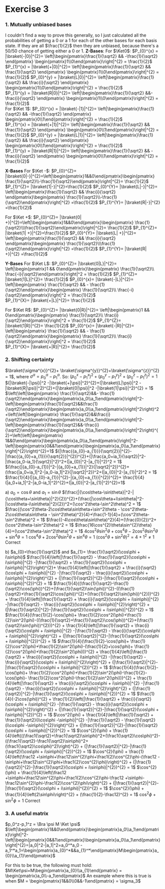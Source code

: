 # Exercise 3
### 1. Mutually unbiased bases
I couldn't find a way to prove this generally, so I just calculated all the probabilities of getting a 0 or a 1 for each of the other bases for each basis state. If they are all $\frac{1}{2}$ then they are unbiased, because there's a 50/50 chance of getting either a 0 or 1.
**Z-Bases**:
For $\Ket0$:
$P_{0}^{x} = |\braket{-|0}|^{2}= \left|\begin{pmatrix}\frac{1}{\sqrt2} && -\frac{1}{\sqrt2} \end{pmatrix} \begin{pmatrix}1\\0\end{pmatrix}\right|^{2} = \frac{1}{2}$  
$P_{1}^{x} = |\braket{+|0}|^{2}= \left|\begin{pmatrix}\frac{1}{\sqrt2} && \frac{1}{\sqrt2} \end{pmatrix} \begin{pmatrix}1\\0\end{pmatrix}\right|^{2} = \frac{1}{2}$ 
$P_{0}^{y} = |\braket{L|0}|^{2}= \left|\begin{pmatrix}\frac{1}{\sqrt2} && \frac{i}{\sqrt2} \end{pmatrix} \begin{pmatrix}1\\0\end{pmatrix}\right|^{2} = \frac{1}{2}$  
$P_{1}^{y} = |\braket{R|0}|^{2}= \left|\begin{pmatrix}\frac{1}{\sqrt2} &&- \frac{i}{\sqrt2} \end{pmatrix} \begin{pmatrix}1\\0\end{pmatrix}\right|^{2} = \frac{1}{2}$   
For $\Ket 1$:
$P_{0}^{x} = |\braket{-|1}|^{2}= \left|\begin{pmatrix}\frac{1}{\sqrt2} && -\frac{1}{\sqrt2} \end{pmatrix} \begin{pmatrix}0\\1\end{pmatrix}\right|^{2} = \frac{1}{2}$  
$P_{1}^{x} = |\braket{+|1}|^{2}= \left|\begin{pmatrix}\frac{1}{\sqrt2} && \frac{1}{\sqrt2} \end{pmatrix} \begin{pmatrix}0\\1\end{pmatrix}\right|^{2} = \frac{1}{2}$ 
$P_{0}^{y} = |\braket{L|1}|^{2}= \left|\begin{pmatrix}\frac{1}{\sqrt2} && \frac{i}{\sqrt2} \end{pmatrix} \begin{pmatrix}0\\1\end{pmatrix}\right|^{2} = \frac{1}{2}$  
$P_{1}^{y} = |\braket{R|1}|^{2}= \left|\begin{pmatrix}\frac{1}{\sqrt2} && -\frac{i}{\sqrt2} \end{pmatrix} \begin{pmatrix}0\\1\end{pmatrix}\right|^{2} = \frac{1}{2}$   

**X-Bases**
For $\Ket -$:
$P_{0}^{Z}= |\braket{0|-}|^{2}=\left|\begin{pmatrix}1&&0\end{pmatrix}\begin{pmatrix} \frac{1}{\sqrt2}\\-\frac{1}{\sqrt2}\end{pmatrix}\right|^{2}= \frac{1}{2}$
$P_{1}^{Z}= |\braket{1|-}|^{2}=\frac{1}{2}$ 
$P_{0}^{Y}= |\braket{L|-}|^{2}= \left|\begin{pmatrix}\frac{1}{\sqrt2} && \frac{i}{\sqrt2} \end{pmatrix}\begin{pmatrix} \frac{1}{\sqrt2}\\-\frac{1}{\sqrt2}\end{pmatrix}\right|^{2} =\frac{1}{2}$ 
$P_{1}^{Y}= |\braket{R|-}|^{2} =\frac{1}{2}$ 

For $\Ket +$:
$P_{0}^{Z}= |\braket{0| +}|^{2}=\left|\begin{pmatrix}1&&0\end{pmatrix}\begin{pmatrix} \frac{1}{\sqrt2}\\\frac{1}{\sqrt2}\end{pmatrix}\right|^{2}= \frac{1}{2}$
$P_{1}^{Z}= |\braket{1| +}|^{2}=\frac{1}{2}$ 
$P_{0}^{Y}= |\braket{L| +}|^{2}= \left|\begin{pmatrix}\frac{1}{\sqrt2} && \frac{i}{\sqrt2} \end{pmatrix}\begin{pmatrix} \frac{1}{\sqrt2}\\\frac{1}{\sqrt2}\end{pmatrix}\right|^{2} =\frac{1}{2}$ 
$P_{1}^{Y}= |\braket{R| +}|^{2} =\frac{1}{2}$ 

**Y-Bases**
For $\Ket L$:
$P_{0}^{Z}= |\braket{0|L}|^{2}= \left|\begin{pmatrix}1 && 0\end{pmatrix}\begin{pmatrix} \frac{1}{\sqrt2}\\ \frac{-i}{\sqrt2}\end{pmatrix}\right|^2 = \frac{1}{2}$ 
$P_{1}^{Z}= |\braket{1|L}|^{2}= \frac{1}{2}$ 
$P_{0}^{x}= |\braket{-|L}|^{2}= \left|\begin{pmatrix} \frac{1}{\sqrt2} && - \frac{1}{\sqrt2}\end{pmatrix}\begin{pmatrix} \frac{1}{\sqrt2}\\ \frac{-i}{\sqrt2}\end{pmatrix}\right|^2 = \frac{1}{2}$  
$P_{1}^{X}= |\braket{+|L}|^{2}= \frac{1}{2}$ 

For $\Ket R$:
$P_{0}^{Z}= |\braket{0|R}|^{2}= \left|\begin{pmatrix}1 && 0\end{pmatrix}\begin{pmatrix} \frac{1}{\sqrt2}\\ \frac{i}{\sqrt2}\end{pmatrix}\right|^2 = \frac{1}{2}$ 
$P_{1}^{Z}= |\braket{1|R}|^{2}= \frac{1}{2}$ 
$P_{0}^{x}= |\braket{-|R}|^{2}= \left|\begin{pmatrix} \frac{1}{\sqrt2} && - \frac{1}{\sqrt2}\end{pmatrix}\begin{pmatrix} \frac{1}{\sqrt2}\\ \frac{i}{\sqrt2}\end{pmatrix}\right|^2 = \frac{1}{2}$  
$P_{1}^{X}= |\braket{+|R}|^{2}= \frac{1}{2}$ 



### 2. Shifting certainty
$\braket{\sigma^{x}}^{2}+ \braket{\sigma^{y}}^{2}+\braket{\sigma^{z}}^{2} = 1$, where $\sigma^{\alpha}= p_{0}^{\alpha}-p_{1}^{\alpha}$. So: 
$(p^{x}_{0} -p^{x}_{1})^{2}+(p^{y}_{0} -p^{y}_{1})^{2}+(p^{z}_{0} -p^{z}_{1})^{2} = 1$
$(|\braket{-|\psi}|^2 -|\braket{+|\psi}|^2)^{2}+(|\braket{L|\psi}|^2 -|\braket{R|\psi}|^2)^{2}+(|\braket{0|\psi}|^2 -|\braket{1|\psi}|^2)^{2} = 1$
$\left(\left|\begin{pmatrix} \frac{1}{\sqrt2}&&- \frac{1}{\sqrt2}\end{pmatrix}\begin{pmatrix}a_0\\a_1\end{pmatrix}\right|^2-\left|\begin{pmatrix}\frac{1}{\sqrt2}&&\frac{1}{\sqrt2}\end{pmatrix}\begin{pmatrix}a_0\\a_1\end{pmatrix}\right|^2\right)^2+\left(\left|\begin{pmatrix} \frac{1}{\sqrt2}&&\frac{i}{\sqrt2}\end{pmatrix}\begin{pmatrix}a_0\\a_1\end{pmatrix}\right|^2-\left|\begin{pmatrix}\frac{1}{\sqrt2}&&-\frac{i}{\sqrt2}\end{pmatrix}\begin{pmatrix}a_0\\a_1\end{pmatrix}\right|^2\right)^{2}+\left(\left|\begin{pmatrix} 1&&0\end{pmatrix}\begin{pmatrix}a_0\\a_1\end{pmatrix}\right|^2-\left|\begin{pmatrix}0&&1\end{pmatrix}\begin{pmatrix}a_0\\a_1\end{pmatrix}\right|^{2}\right)^{2}=1$ $(|\frac{{a_{0}-a_{1}}}{\sqrt{2}}|^{2}-|\frac{{a_{0}+a_{1}}}{\sqrt{2}}|^{2})^{2}+(|\frac{a_0+ia_1}{\sqrt2}|^2-|\frac{a_0-ia_1}{\sqrt2}|^2)^2+(|a_{0}|^2-|a_{1}|^2)^2 = 1$    
$(\frac{|{a_{0}-a_{1}}|^2-|{a_{0}+a_{1}}|^2}{|\sqrt2|^2})^{2}+(\frac{|a_0+ia_1|^2-|a_0-ia_1|^2}{|\sqrt2|^2})^2+(|a_{0}|^2-|a_{1}|^2)^2 = 1$    
$\frac{1}{4}(|{a_{0}-a_{1}}|^{2}-|{a_{0}+a_{1}}|^{2})^{2}+ \frac{1}{4}(|a_0+ia_1|^2-|a_0-ia_1|^2)^{2}+(|a_{0}|^2-|a_{1}|^2)^{2}=1$ 

a) $a_0 = \cos\theta$ and $a_1 =\sin\theta$
$(\frac{|{\cos\theta-\sin\theta}|^2-|{\cos\theta+\sin\theta}|^2}{2})^{2}+(\frac{|\cos\theta+i\sin\theta|^2-|\cos\theta-i\sin\theta|^2}{2})^2+(\cos^2\theta-\sin^2\theta)^2 = 1$    
$\frac{(\cos^2\theta-2\cos\theta\sin\theta+\sin^2\theta - \cos^2\theta-2\cos\theta\sin\theta - \sin^2\theta)^2}{4}+\frac{1-1}{4}+(\cos^2\theta-\sin^2\theta)^2 = 1$ 
$\frac{(-4\cos\theta\sin\theta)^2}{4}+(\frac{0}{2})^2+(\cos^2\theta-\sin^2\theta)^2 = 1$ 
$\frac{16\cos^{2}\theta\sin^{2}\theta}{4}+(\cos^2\theta-\sin^2\theta)^2 = 1$ 
$4\cos^2\theta\sin^2\theta+\cos^4\theta-2\cos^2\theta\sin^2\theta+\sin^4\theta = 1$ 
$\cos^{4}\theta+ 2\cos^{2}\theta\sin^{2}\theta+\sin^{4}\theta = 1$ 
$(\cos^2\theta + \sin^{2}\theta)^{2}=4+1^{2} \neq 1$  Correct

b) $a_{0}=\frac{1}{\sqrt2}$ and $a_{1}= \frac{1}{\sqrt2}(\cos\phi + i\sin\phi)$ 
$\frac{1}{4}\left(|\frac{1}{\sqrt2} - \frac{1}{\sqrt2}(\cos\phi + i\sin\phi)|^{2} -|\frac{1}{\sqrt2} + \frac{1}{\sqrt2}(\cos\phi + i\sin\phi)|^{2}\right)^{2}+ \frac{1}{4}\left(|\frac{1}{\sqrt2} + \frac{i}{\sqrt2}(\cos\phi + i\sin\phi)|^{2} -|\frac{1}{\sqrt2} - \frac{i}{\sqrt2}(\cos\phi + i\sin\phi)|^{2}\right)^{2} + (|\frac{1}{\sqrt2}|^{2}-|\frac{1}{\sqrt2}(\cos\phi + i\sin\phi)|^{2})^{2} = 1$ $\frac{1}{4}((\frac{1}{\sqrt2}-\frac{1}{\sqrt2}\cos(\phi))^{2}+(\frac{1}{\sqrt2}\sin(\phi))^{2}-((\frac{1}{\sqrt2}+\frac{1}{\sqrt2}\cos(\phi))^{2}+(\frac{1}{\sqrt2}\sin(\phi))^{2}))^{2} + \frac{1}{4}\left(|\frac{1}{\sqrt2} + \frac{i}{\sqrt2}(\cos\phi + i\sin\phi)|^{2} -|\frac{1}{\sqrt2} - \frac{i}{\sqrt2}(\cos\phi + i\sin\phi)|^{2}\right)^{2} + (|\frac{1}{\sqrt2}|^{2}-|\frac{1}{\sqrt2}(\cos\phi + i\sin\phi)|^{2})^{2} = 1$
$\frac{1}{4}(\frac{1}{2}-\cos(\phi)+ \frac{1}{2}\cos^2(\phi)+\frac{1}{2}\sin^2(\phi)-((\frac{1}{\sqrt2}+\frac{1}{\sqrt2}\cos(\phi))^{2}+(\frac{1}{\sqrt2}\sin(\phi))^{2}))^{2} + \frac{1}{4}\left(|\frac{1}{\sqrt2} + \frac{i}{\sqrt2}(\cos\phi + i\sin\phi)|^{2} -|\frac{1}{\sqrt2} - \frac{i}{\sqrt2}(\cos\phi + i\sin\phi)|^{2}\right)^{2} + (|\frac{1}{\sqrt2}|^{2}-|\frac{1}{\sqrt2}(\cos\phi + i\sin\phi)|^{2})^{2} = 1$ $\frac{1}{4}(\frac{1}{2}-\cos(\phi)+ \frac{1}{2}\cos^2(\phi)+\frac{1}{2}\sin^2(\phi)-(\frac{1}{2}+\cos(\phi)+ \frac{1}{2}\cos^2(\phi)+\frac{1}{2}\sin^2(\phi)))^{2} + \frac{1}{4}\left(|\frac{1}{\sqrt2} + \frac{i}{\sqrt2}(\cos\phi + i\sin\phi)|^{2} -|\frac{1}{\sqrt2} - \frac{i}{\sqrt2}(\cos\phi + i\sin\phi)|^{2}\right)^{2} + (|\frac{1}{\sqrt2}|^{2}-|\frac{1}{\sqrt2}(\cos\phi + i\sin\phi)|^{2})^{2} = 1$ $\frac{1}{4}(\frac{1}{2}-\cos(\phi)+ \frac{1}{2}\cos^2(\phi)+\frac{1}{2}\sin^2(\phi)-\frac{1}{2}-\cos(\phi)- \frac{1}{2}\cos^2(\phi)-\frac{1}{2}\sin^2(\phi)))^{2} + \frac{1}{4}\left(|\frac{1}{\sqrt2} + \frac{i}{\sqrt2}(\cos\phi + i\sin\phi)|^{2} -|\frac{1}{\sqrt2} - \frac{i}{\sqrt2}(\cos\phi + i\sin\phi)|^{2}\right)^{2} + (|\frac{1}{\sqrt2}|^{2}-|\frac{1}{\sqrt2}(\cos\phi + i\sin\phi)|^{2})^{2} = 1$ $\frac{1}{4}(-2\cos(\phi))^{2} + \frac{1}{2}\left(|\frac{1}{\sqrt2} + \frac{i}{\sqrt2}(\cos\phi + i\sin\phi)|^{2} -|\frac{1}{\sqrt2} - \frac{i}{\sqrt2}(\cos\phi + i\sin\phi)|^{2}\right)^{2} + (|\frac{1}{\sqrt2}|^{2}-|\frac{1}{\sqrt2}(\cos\phi + i\sin\phi)|^{2})^{2} = 1$
$\cos^2(\phi) + \frac{1}{4}\left(|\frac{1}{\sqrt2} + \frac{1}{\sqrt2}(i\cos\phi -\sin\phi)|^{2} -|\frac{1}{\sqrt2} - \frac{1}{\sqrt2}(i\cos\phi -\sin\phi)|^{2}\right)^{2} + (|\frac{1}{\sqrt2}|^{2}-|\frac{1}{\sqrt2}(\cos\phi + i\sin\phi)|^{2})^{2} = 1$  $\cos^{2}(\phi) + \frac{1}{4}\left(((\frac1{\sqrt2}+\frac1{\sqrt2}\sin\phi)^2+(\frac1{\sqrt2}\cos\phi)^2)-((\frac1{\sqrt2}-\frac1{\sqrt2}\sin\phi)^2+(\frac1{\sqrt2}\cos\phi)^2)\right)^{2} + (|\frac{1}{\sqrt2}|^{2}-|\frac{1}{\sqrt2}(\cos\phi + i\sin\phi)|^{2})^{2} = 1$
$\cos^{2}(\phi) + \frac{1}{4}\left(\frac12 +\sin\phi+\frac12\sin^{2}\phi+\frac1{2}\cos^{2}\phi-(\frac12 -\sin\phi+\frac12\sin^{2}\phi+\frac1{2}\cos^{2}\phi)\right)^{2} + (|\frac{1}{\sqrt2}|^{2}-|\frac{1}{\sqrt2}(\cos\phi + i\sin\phi)|^{2})^{2} = 1$
$\cos^{2}(\phi) + \frac{1}{4}\left(\frac12 +\sin\phi+\frac12\sin^{2}\phi+\frac1{2}\cos^{2}\phi-\frac12 +\sin\phi-\frac12\sin^{2}\phi-\frac1{2}\cos^{2}\phi\right)^{2} + (|\frac{1}{\sqrt2}|^{2}-|\frac{1}{\sqrt2}(\cos\phi + i\sin\phi)|^{2})^{2} = 1$
$\cos^{2}(\phi) + \frac{1}{4}\left(2\sin\phi\right)^{2} + (\frac{1}{2}-\frac12)^{2} = 1$
$\cos^2\phi +\sin^2\phi =1$ Correct

### 3. A useful matrix
$p_0^z-p_1^z = \Bra \psi M \Ket \psi$  
$\left|\begin{pmatrix}1&&0\end{pmatrix}\begin{pmatrix}a_0\\a_1\end{pmatrix}\right|^2-\left|\begin{pmatrix}0&&1\end{pmatrix}\begin{pmatrix}a_0\\a_1\end{pmatrix}\right|^{2}=|a_0|^2-|a_1|^2=a_0^*a_0 - a_1^*a_1=\begin{pmatrix}a_{0}^*&&a_{1}^*\end{pmatrix}M\begin{pmatrix}a_{0}\\a_{1}\end{pmatrix}$ 

For this to be true, the following must hold: $M\Ket\psi=M\begin{pmatrix}a_{0}\\a_{1}\end{pmatrix} = \begin{pmatrix}a_0\\-a_1\end{pmatrix}$ 
An example where this is true is when $M = \begin{pmatrix}1&&0\\0&&-1\end{pmatrix} = \sigma_3$  